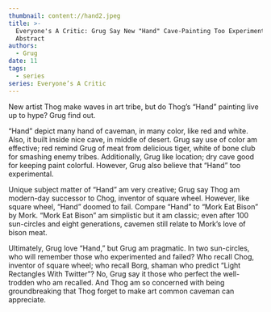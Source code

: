```yaml
---
thumbnail: content://hand2.jpeg
title: >-
  Everyone's A Critic: Grug Say New "Hand" Cave-Painting Too Experimental, Too
  Abstract
authors:
  - Grug
date: 11
tags:
  - series
series: Everyone’s A Critic
---
```


New artist Thog make waves in art tribe, but do Thog’s “Hand” painting live up to hype? Grug find out. 

“Hand” depict many hand of caveman, in many color, like red and white. Also, it built inside nice cave, in middle of desert. Grug say use of color am effective; red remind Grug of meat from delicious tiger, white of bone club for smashing enemy tribes. Additionally, Grug like location; dry cave good for keeping paint colorful. However, Grug also believe that “Hand” too experimental.

Unique subject matter of “Hand” am very creative; Grug say Thog am modern-day successor to Chog, inventor of square wheel. However, like square wheel, “Hand” doomed to fail. Compare “Hand” to “Mork Eat Bison” by Mork. “Mork Eat Bison” am simplistic but it am classic; even after 100 sun-circles and eight generations, cavemen still relate to Mork’s love of bison meat.

Ultimately, Grug love “Hand,” but Grug am pragmatic. In two sun-circles, who will remember those who experimented and failed? Who recall Chog, inventor of square wheel; who recall Borg, shaman who predict “Light Rectangles With Twitter”? No, Grug say it those who perfect the well-trodden who am recalled. And Thog am so concerned with being groundbreaking that Thog forget to make art common caveman can appreciate.





